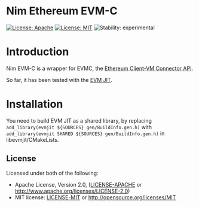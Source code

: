 # Nim Ethereum EVM-C

[![License: Apache](https://img.shields.io/badge/License-Apache%202.0-blue.svg)](https://opensource.org/licenses/Apache-2.0)
[![License: MIT](https://img.shields.io/badge/License-MIT-blue.svg)](https://opensource.org/licenses/MIT)
![Stability: experimental](https://img.shields.io/badge/stability-experimental-orange.svg)

# Introduction

Nim EVM-C is a wrapper for EVMC, the [Ethereum Client-VM Connector API](https://github.com/ethereum/evmc).

So far, it has been tested with the [EVM JIT](https://github.com/ethereum/evmjit).

# Installation

You need to build EVM JIT as a shared library, by replacing ```add_library(evmjit ${SOURCES} gen/BuildInfo.gen.h)```
with `add_library(evmjit SHARED ${SOURCES} gen/BuildInfo.gen.h)` in libevmjit/CMakeLists.

## License

Licensed under both of the following:

 * Apache License, Version 2.0, ([LICENSE-APACHE](LICENSE-APACHE) or http://www.apache.org/licenses/LICENSE-2.0)
 * MIT license: [LICENSE-MIT](LICENSE-MIT) or http://opensource.org/licenses/MIT
